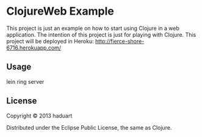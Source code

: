 # ClojureWeb Example

This project is just an example on how to start using Clojure in a web application. The intention of this project is just for playing with Clojure.
This project will be deployed in Heroku:
http://fierce-shore-6716.herokuapp.com/

## Usage

lein ring server

## License

Copyright © 2013 haduart

Distributed under the Eclipse Public License, the same as Clojure.

